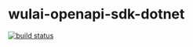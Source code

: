 # wulai-openapi-sdk-dotnet

[![build status][travis-image]][travis-url]

[travis-image]: https://travis-ci.org/laiye-ai/wulai-openapi-sdk-dotnet.svg?branch=dev
[travis-url]: https://travis-ci.org/laiye-ai/wulai-openapi-sdk-dotnet
